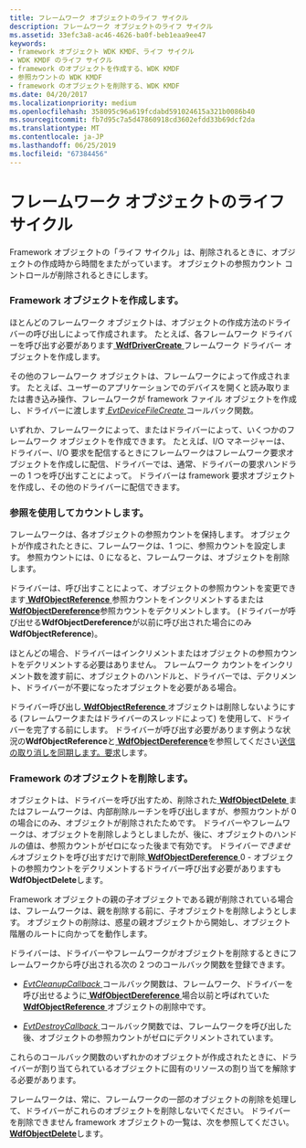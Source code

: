 ```yaml
---
title: フレームワーク オブジェクトのライフ サイクル
description: フレームワーク オブジェクトのライフ サイクル
ms.assetid: 33efc3a8-ac46-4626-ba0f-beb1eaa9ee47
keywords:
- framework オブジェクト WDK KMDF、ライフ サイクル
- WDK KMDF のライフ サイクル
- framework のオブジェクトを作成する、WDK KMDF
- 参照カウントの WDK KMDF
- framework のオブジェクトを削除する、WDK KMDF
ms.date: 04/20/2017
ms.localizationpriority: medium
ms.openlocfilehash: 358095c96a619fcdabd591024615a321b0086b40
ms.sourcegitcommit: fb7d95c7a5d47860918cd3602efdd33b69dcf2da
ms.translationtype: MT
ms.contentlocale: ja-JP
ms.lasthandoff: 06/25/2019
ms.locfileid: "67384456"
---
```

# <a name="framework-object-life-cycle"></a>フレームワーク オブジェクトのライフ サイクル





Framework オブジェクトの「ライフ サイクル」は、削除されるときに、オブジェクトの作成時から時間をまたがっています。 オブジェクトの参照カウント コントロールが削除されるときにします。

### <a name="creating-a-framework-object"></a>Framework オブジェクトを作成します。

ほとんどのフレームワーク オブジェクトは、オブジェクトの作成方法のドライバーの呼び出しによって作成されます。 たとえば、各フレームワーク ドライバーを呼び出す必要があります[ **WdfDriverCreate** ](https://docs.microsoft.com/windows-hardware/drivers/ddi/content/wdfdriver/nf-wdfdriver-wdfdrivercreate)フレームワーク ドライバー オブジェクトを作成します。

その他のフレームワーク オブジェクトは、フレームワークによって作成されます。 たとえば、ユーザーのアプリケーションでのデバイスを開くと読み取りまたは書き込み操作、フレームワークが framework ファイル オブジェクトを作成し、ドライバーに渡します[ *EvtDeviceFileCreate* ](https://docs.microsoft.com/windows-hardware/drivers/ddi/content/wdfdevice/nc-wdfdevice-evt_wdf_device_file_create)コールバック関数。

いずれか、フレームワークによって、またはドライバーによって、いくつかのフレームワーク オブジェクトを作成できます。 たとえば、I/O マネージャーは、ドライバー、I/O 要求を配信するときにフレームワークはフレームワーク要求オブジェクトを作成しに配信、ドライバーでは、通常、ドライバーの要求ハンドラーの 1 つを呼び出すことによって。 ドライバーは framework 要求オブジェクトを作成し、その他のドライバーに配信できます。

### <a name="using-reference-counts"></a>参照を使用してカウントします。

フレームワークは、各オブジェクトの参照カウントを保持します。 オブジェクトが作成されたときに、フレームワークは、1 つに、参照カウントを設定します。 参照カウントには、0 になると、フレームワークは、オブジェクトを削除します。

ドライバーは、呼び出すことによって、オブジェクトの参照カウントを変更できます[ **WdfObjectReference** ](https://docs.microsoft.com/windows-hardware/drivers/wdf/wdfobjectreference)参照カウントをインクリメントするまたは[ **WdfObjectDereference**](https://docs.microsoft.com/windows-hardware/drivers/wdf/wdfobjectdereference)参照カウントをデクリメントします。 (ドライバーが呼び出せる**WdfObjectDereference**が以前に呼び出された場合にのみ**WdfObjectReference**)。

ほとんどの場合、ドライバーはインクリメントまたはオブジェクトの参照カウントをデクリメントする必要はありません。 フレームワーク カウントをインクリメント数を渡す前に、オブジェクトのハンドルと、ドライバーでは、デクリメント、ドライバーが不要になったオブジェクトを必要がある場合。

ドライバー呼び出し[ **WdfObjectReference** ](https://docs.microsoft.com/windows-hardware/drivers/wdf/wdfobjectreference)オブジェクトは削除しないようにする (フレームワークまたはドライバーのスレッドによって) を使用して、ドライバーを完了する前にします。 ドライバーが呼び出す必要があります例ような状況の**WdfObjectReference**と[ **WdfObjectDereference**](https://docs.microsoft.com/windows-hardware/drivers/wdf/wdfobjectdereference)を参照してください[送信の取り消しを同期します。要求](synchronizing-cancellation-of-sent-requests.md)します。

### <a name="deleting-a-framework-object"></a>Framework のオブジェクトを削除します。

オブジェクトは、ドライバーを呼び出すため、削除された[ **WdfObjectDelete** ](https://docs.microsoft.com/windows-hardware/drivers/ddi/content/wdfobject/nf-wdfobject-wdfobjectdelete)またはフレームワークは、内部削除ルーチンを呼び出しますが、参照カウントが 0 の場合にのみ、オブジェクトが削除されたためです。 ドライバーやフレームワークは、オブジェクトを削除しようとしましたが、後に、オブジェクトのハンドルの値は、参照カウントがゼロになった後まで有効です。 ドライバー*できません*オブジェクトを呼び出すだけで削除[ **WdfObjectDereference** ](https://docs.microsoft.com/windows-hardware/drivers/wdf/wdfobjectdereference) 0 - オブジェクトの参照カウントをデクリメントするドライバー呼び出す必要がありますも**WdfObjectDelete**します。

Framework オブジェクトの親の子オブジェクトである親が削除されている場合は、フレームワークは、親を削除する前に、子オブジェクトを削除しようとします。 オブジェクトの削除は、惑星の親オブジェクトから開始し、オブジェクト階層のルートに向かってを動作します。

ドライバーは、ドライバーやフレームワークがオブジェクトを削除するときにフレームワークから呼び出される次の 2 つのコールバック関数を登録できます。

-   [ *EvtCleanupCallback* ](https://docs.microsoft.com/windows-hardware/drivers/ddi/content/wdfobject/nc-wdfobject-evt_wdf_object_context_cleanup)コールバック関数は、フレームワーク、ドライバーを呼び出せるように[ **WdfObjectDereference** ](https://docs.microsoft.com/windows-hardware/drivers/wdf/wdfobjectdereference)場合以前と呼ばれていた[ **WdfObjectReference** ](https://docs.microsoft.com/windows-hardware/drivers/wdf/wdfobjectreference)オブジェクトの削除中です。

-   [ *EvtDestroyCallback* ](https://docs.microsoft.com/windows-hardware/drivers/ddi/content/wdfobject/nc-wdfobject-evt_wdf_object_context_destroy)コールバック関数では、フレームワークを呼び出した後、オブジェクトの参照カウントがゼロにデクリメントされています。

これらのコールバック関数のいずれかのオブジェクトが作成されたときに、ドライバーが割り当てられているオブジェクトに固有のリソースの割り当てを解除する必要があります。

フレームワークは、常に、フレームワークの一部のオブジェクトの削除を処理して、ドライバーがこれらのオブジェクトを削除しないでください。 ドライバーを削除できません framework オブジェクトの一覧は、次を参照してください。 [ **WdfObjectDelete**](https://docs.microsoft.com/windows-hardware/drivers/ddi/content/wdfobject/nf-wdfobject-wdfobjectdelete)します。

 

 





